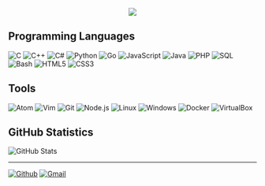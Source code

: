 <p align="center">
  <img src="https://thumbs.gfycat.com/AffectionateCheapFeline-size_restricted.gif"/>
</p>

## Programming Languages

![C](https://img.shields.io/badge/-C-darkgrey?style=flat&logo=C&logoColor=white)
![C++](https://img.shields.io/badge/-C++-blue?style=flat&logo=C%2B%2B&logoColor=white)
![C#](https://img.shields.io/badge/-C%23-darkviolet?style=flat&logo=C-Sharp&logoColor=white)
![Python](https://img.shields.io/badge/-Python-teal?style=flat&logo=Python&logoColor=white)
![Go](https://img.shields.io/badge/-Go-00ADD8?style=flat&logo=Go&logoColor=white)
![JavaScript](https://img.shields.io/badge/-JavaScript-yellow?style=flat&logo=JavaScript&logoColor=white)
![Java](https://img.shields.io/badge/-Java-firebrick?style=flat&logo=Java&logoColor=white)
![PHP](https://img.shields.io/badge/-PHP-mediumpurple?style=flat&logo=PHP&logoColor=white)
![SQL](https://img.shields.io/badge/-SQL-lightsteelblue?style=flat&logo=MySQL&logoColor=white)
![Bash](https://img.shields.io/badge/-Bash-limegreen?style=flat&logo=GNU-Bash&logoColor=white)
![HTML5](https://img.shields.io/badge/-HTML5-tomato?style=flat&logo=HTML5&logoColor=white)
![CSS3](https://img.shields.io/badge/-CSS3-darkblue?style=flat&logo=CSS3&logoColor=white)

## Tools

![Atom](https://img.shields.io/badge/-Atom-grey?style=flat&logo=Atom&logoColor=white)
![Vim](https://img.shields.io/badge/-Vim-019733?style=flat&logo=Vim&logoColor=white)
![Git](https://img.shields.io/badge/-Git-tomato?style=flat&logo=Git&logoColor=white)
![Node.js](https://img.shields.io/badge/-Node.js-339933?style=flat&logo=Node.js&logoColor=white)
![Linux](https://img.shields.io/badge/-Linux-black?style=flat&logo=Linux&logoColor=white)
![Windows](https://img.shields.io/badge/-Windows-0078D6?style=flat&logo=Windows&logoColor=white)
![Docker](https://img.shields.io/badge/-Docker-2496ED?style=flat&logo=Docker&logoColor=white)
![VirtualBox](https://img.shields.io/badge/-VirtualBox-183A61?style=flat&logo=VirtualBox&logoColor=white)

## GitHub Statistics

![GitHub
Stats](https://github-readme-stats.vercel.app/api?username=DzK22&count_private=true&show_icons=true&theme=dark)

---

[![Github](https://img.shields.io/badge/-Danyl--Elkabir-black?style=flat&logo=Github&logoColor=white)](https://github.com/DzK22)
[![Gmail](https://img.shields.io/badge/-elkabirdanyl@gmail.com-red?style=flat&logo=Gmail&logoColor=white)](mailto:elkabirdanyl@gmail.com)
